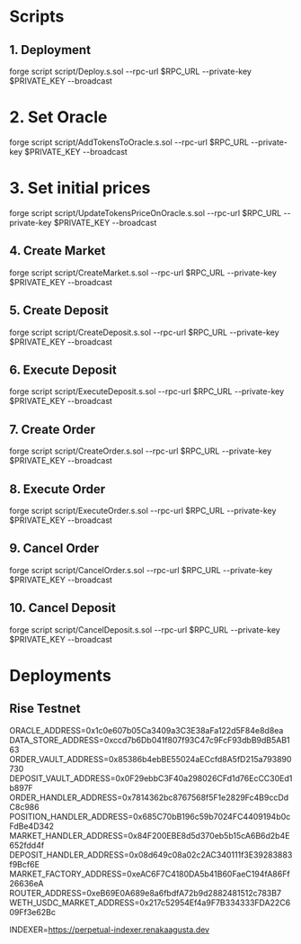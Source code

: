 # Scripts

## 1. Deployment

forge script script/Deploy.s.sol --rpc-url $RPC_URL --private-key $PRIVATE_KEY --broadcast

# 2. Set Oracle

forge script script/AddTokensToOracle.s.sol --rpc-url $RPC_URL --private-key $PRIVATE_KEY --broadcast

# 3. Set initial prices

forge script script/UpdateTokensPriceOnOracle.s.sol --rpc-url $RPC_URL --private-key $PRIVATE_KEY --broadcast

## 4. Create Market

forge script script/CreateMarket.s.sol --rpc-url $RPC_URL --private-key $PRIVATE_KEY --broadcast

## 5. Create Deposit

forge script script/CreateDeposit.s.sol --rpc-url $RPC_URL --private-key $PRIVATE_KEY --broadcast

## 6. Execute Deposit

forge script script/ExecuteDeposit.s.sol --rpc-url $RPC_URL --private-key $PRIVATE_KEY --broadcast

## 7. Create Order

forge script script/CreateOrder.s.sol --rpc-url $RPC_URL --private-key $PRIVATE_KEY --broadcast

## 8. Execute Order

forge script script/ExecuteOrder.s.sol --rpc-url $RPC_URL --private-key $PRIVATE_KEY --broadcast

## 9. Cancel Order

forge script script/CancelOrder.s.sol --rpc-url $RPC_URL --private-key $PRIVATE_KEY --broadcast

## 10. Cancel Deposit

forge script script/CancelDeposit.s.sol --rpc-url $RPC_URL --private-key $PRIVATE_KEY --broadcast

# Deployments

## Rise Testnet

ORACLE_ADDRESS=0x1c0e607b05Ca3409a3C3E38aFa122d5F84e8d8ea
DATA_STORE_ADDRESS=0xccd7b6Db041f807f93C47c9FcF93dbB9dB5AB163
ORDER_VAULT_ADDRESS=0x85386b4ebBE55024aECcfd8A5fD215a793890730
DEPOSIT_VAULT_ADDRESS=0x0F29ebbC3F40a298026CFd1d76EcCC30Ed1b897F
ORDER_HANDLER_ADDRESS=0x7814362bc8767568f5F1e2829Fc4B9ccDdC8c986
POSITION_HANDLER_ADDRESS=0x685C70bB196c59b7024FC4409194b0cFdBe4D342
MARKET_HANDLER_ADDRESS=0x84F200EBE8d5d370eb5b15cA6B6d2b4E652fdd4f
DEPOSIT_HANDLER_ADDRESS=0x08d649c08a02c2AC340111f3E39283883f9Bcf6E
MARKET_FACTORY_ADDRESS=0xeAC6F7C4180DA5b41B60FaeC194fA86Ff26636eA
ROUTER_ADDRESS=0xeB69E0A689e8a6fbdfA72b9d2882481512c783B7
WETH_USDC_MARKET_ADDRESS=0x217c52954Ef4a9F7B334333FDA22C609Ff3e62Bc

INDEXER=https://perpetual-indexer.renakaagusta.dev
